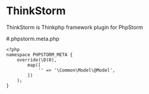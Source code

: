# ThinkStorm
ThinkStorm is Thinkphp framework  plugin for PhpStorm

#.phpstorm.meta.php
```
<?php
namespace PHPSTORM_META {
    override(\D(0),
        map([
            '' => '\Common\Model\@Model',
        ])
    );
}
